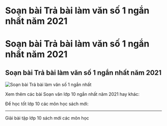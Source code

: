 # Soạn bài Trả bài làm văn số 1 ngắn nhất năm 2021

#  Soạn bài Trả bài làm văn số 1 ngắn nhất năm 2021

##  Soạn bài Trả bài làm văn số 1 ngắn nhất năm 2021

![ Soạn bài Trả bài làm văn số 1 ngắn nhất](https://vietjack.com/soan-bai-lop-10/images/tra-bai-lam-van-so-1.PNG)

Xem thêm các bài Soạn văn lớp 10 ngắn nhất năm 2021 hay khác:

Để học tốt lớp 10 các môn học sách mới:

* * *

Giải bài tập lớp 10 sách mới các môn học
